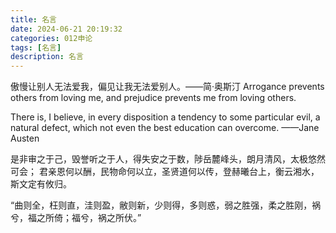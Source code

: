 ```yaml
---
title: 名言
date: 2024-06-21 20:19:32
categories: 012申论
tags: [名言]
description: 名言
---
```

傲慢让别人无法爱我，偏见让我无法爱别人。——简·奥斯汀
Arrogance prevents others from loving me, and prejudice prevents me from loving others.


There is, I believe, in every disposition a tendency to some particular evil, a natural defect, which not even the best education can overcome.
——Jane Austen

是非审之于己，毁誉听之于人，得失安之于数，陟岳麓峰头，朗月清风，太极悠然可会； 君亲恩何以酬，民物命何以立，圣贤道何以传，登赫曦台上，衡云湘水，斯文定有攸归。


“曲则全，枉则直，洼则盈，敝则新，少则得，多则惑，弱之胜强，柔之胜刚，祸兮，福之所倚；福兮，祸之所伏。”
